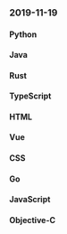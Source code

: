 ### 2019-11-19

#### Python

#### Java

#### Rust

#### TypeScript

#### HTML

#### Vue

#### CSS

#### Go

#### JavaScript

#### Objective-C
